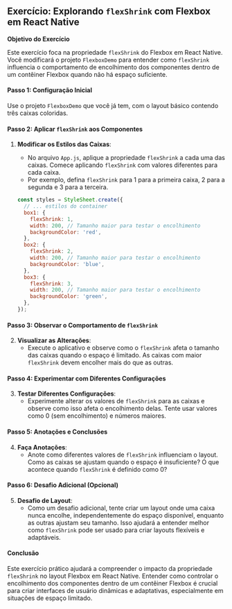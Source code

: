 ## Exercício: Explorando `flexShrink` com Flexbox em React Native

**Objetivo do Exercício**

Este exercício foca na propriedade `flexShrink` do Flexbox em React Native. Você modificará o projeto `FlexboxDemo` para entender como `flexShrink` influencia o comportamento de encolhimento dos componentes dentro de um contêiner Flexbox quando não há espaço suficiente.

#### Passo 1: Configuração Inicial

Use o projeto `FlexboxDemo` que você já tem, com o layout básico contendo três caixas coloridas.

#### Passo 2: Aplicar `flexShrink` aos Componentes

1. **Modificar os Estilos das Caixas**:
   - No arquivo `App.js`, aplique a propriedade `flexShrink` a cada uma das caixas. Comece aplicando `flexShrink` com valores diferentes para cada caixa.
   - Por exemplo, defina `flexShrink` para 1 para a primeira caixa, 2 para a segunda e 3 para a terceira.

   ```jsx
   const styles = StyleSheet.create({
     // ... estilos do container
     box1: {
       flexShrink: 1,
       width: 200, // Tamanho maior para testar o encolhimento
       backgroundColor: 'red',
     },
     box2: {
       flexShrink: 2,
       width: 200, // Tamanho maior para testar o encolhimento
       backgroundColor: 'blue',
     },
     box3: {
       flexShrink: 3,
       width: 200, // Tamanho maior para testar o encolhimento
       backgroundColor: 'green',
     },
   });
   ```

#### Passo 3: Observar o Comportamento de `flexShrink`

2. **Visualizar as Alterações**:
   - Execute o aplicativo e observe como o `flexShrink` afeta o tamanho das caixas quando o espaço é limitado. As caixas com maior `flexShrink` devem encolher mais do que as outras.

#### Passo 4: Experimentar com Diferentes Configurações

3. **Testar Diferentes Configurações**:
   - Experimente alterar os valores de `flexShrink` para as caixas e observe como isso afeta o encolhimento delas. Tente usar valores como 0 (sem encolhimento) e números maiores.

#### Passo 5: Anotações e Conclusões

4. **Faça Anotações**:
   - Anote como diferentes valores de `flexShrink` influenciam o layout. Como as caixas se ajustam quando o espaço é insuficiente? O que acontece quando `flexShrink` é definido como 0?

#### Passo 6: Desafio Adicional (Opcional)

5. **Desafio de Layout**:
   - Como um desafio adicional, tente criar um layout onde uma caixa nunca encolhe, independentemente do espaço disponível, enquanto as outras ajustam seu tamanho. Isso ajudará a entender melhor como `flexShrink` pode ser usado para criar layouts flexíveis e adaptáveis.

#### Conclusão

Este exercício prático ajudará a compreender o impacto da propriedade `flexShrink` no layout Flexbox em React Native. Entender como controlar o encolhimento dos componentes dentro de um contêiner Flexbox é crucial para criar interfaces de usuário dinâmicas e adaptativas, especialmente em situações de espaço limitado.